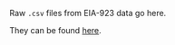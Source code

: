 Raw `.csv` files from EIA-923 data go here.

They can be found [here](https://www.eia.gov/electricity/data/emissions/).